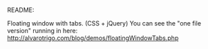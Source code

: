 README:

Floating window with tabs. (CSS + jQuery)
You can see the "one file version" running in here: http://alvarotrigo.com/blog/demos/floatingWindowTabs.php